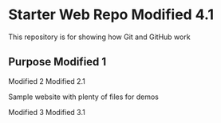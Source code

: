 # Starter Web Repo Modified 4.1

This repository is for showing how Git and GitHub work

## Purpose Modified 1
Modified 2
Modified 2.1

Sample website with plenty of files for demos

Modified 3
Modified 3.1

